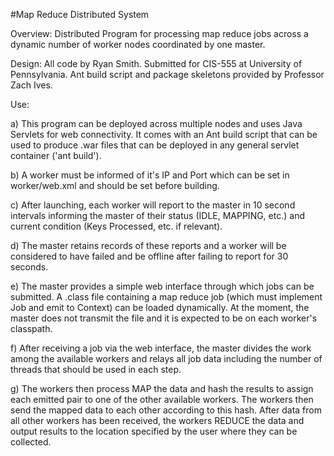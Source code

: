 #Map Reduce Distributed System

Overview: Distributed Program for processing map reduce jobs across a dynamic number of worker nodes coordinated by one master.

Design: All code by Ryan Smith. Submitted for CIS-555 at University of Pennsylvania. Ant build script and package skeletons provided by Professor Zach Ives.

Use: 

a) This program can be deployed across multiple nodes and uses Java Servlets for web connectivity. It comes with an Ant build script that can be used to produce .war files that can be deployed in any general servlet container ('ant build'). 

b) A worker must be informed of it's IP and Port which can be set in worker/web.xml and should be set before building. 

c) After launching, each worker will report to the master in 10 second intervals informing the master of their status (IDLE, MAPPING, etc.) and current condition (Keys Processed, etc. if relevant). 

d) The master retains records of these reports and a worker will be considered to have failed and be offline after failing to report for 30 seconds. 

e) The master provides a simple web interface through which jobs can be submitted. A .class file containing a map reduce job (which must implement Job and emit to Context) can be loaded dynamically. At the moment, the master does not transmit the file and it is expected to be on each worker's classpath. 

f) After receiving a job via the web interface, the master divides the work among the available workers and relays all job data including the number of threads that should be used in each step.

g) The workers then process MAP the data and hash the results to assign each emitted pair to one of the other available workers. The workers then send the mapped data to each other according to this hash. After data from all other workers has been received, the workers REDUCE the data and output results to the location specified by the user where they can be collected. 

